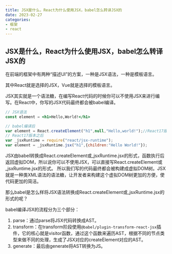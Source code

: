 ```yaml
---
title: JSX是什么，React为什么使用JSX，babel怎么转译JSX的
date: 2023-02-27
categories:
- 框架
- react
---
```


## JSX是什么，React为什么使用JSX，babel怎么转译JSX的

在前端的框架中有两种“描述UI”的方案，一种是JSX语法，一种是模板语言。

其中React就是选择的JSX，Vue就是选择的模板语言。

JSX其实就是一个语法糖，在编写React代码的时候你可以不使用JSX来进行编写。在React中，你写的JSX代码最终都会被babel编译。

```jsx
// JSX语法
const element = <h1>Hello,World!</h1>
```

```jsx
// babel编译后
var element = React.createElement("h1",null,"Hello,world!");//React17版本之前
// React17版本之后
var _jsxRuntime = require("react/jsx-runtime");
var element = _jsxRuntime.jsx("h1",{children:"Hello World!"});
```

JSX由babel转换成React.createElement或_jsxRuntime.jsx的形式，函数执行后返回虚拟DOM，所以说你可以不使用JSX，可以直接写React.createElement或_jsxRuntime.jsx的形式。
所以我们写的代码最终都会被构建成虚拟DOM树。JSX就是一种类XML语法的语法糖，让开发者来构建这个虚拟DOM树更加的方便，使代码更加的简洁。

那么babel是怎么样将JSX语法转换成React.createElement或_jsxRuntime.jsx的形式的呢？

babel编译JSX的流程分为三个部分：
1. parse：通过parse将JSX代码转换成AST。
2. transform：在transform阶段使用`@babel/plugin-transform-react-jsx`插件，它的核心就是visitor函数，通过这个函数来遍历AST，根据不同的节点类型来做不同的处理，生成了JSX对应的createElement对应的AST。
3. generate：最后由generate将AST转换为JS。
